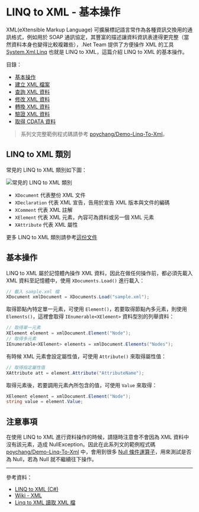 # LINQ to XML - 基本操作

XML(eXtensible Markup Language) 可擴展標記語言常作為各種資訊交換用的通訊格式，例如用於 SOAP 通訊協定，其豐富的描述讓資料資訊表達得更完整（當然資料本身也變得比較複雜些），.Net Team 提供了方便操作 XML 的工具 [System.Xml.Linq](https://docs.microsoft.com/zh-tw/dotnet/api/system.xml.linq) 也就是 LINQ to XML，這篇介紹 LINQ to XML 的基本操作。

目錄：

- [基本操作](https://poychang.github.io/linq-to-xml-basic-usage/)
- [建立 XML 檔案](https://poychang.github.io/linq-to-xml-create-xml-file)
- [查詢 XML 資料](https://poychang.github.io/linq-to-xml-query-xml/)
- [修改 XML 資料](https://poychang.github.io/linq-to-xml-edit-xml)
- [轉換 XML 資料](https://poychang.github.io/linq-to-xml-transfom-xml)
- [驗證 XML 資料](https://poychang.github.io/linq-to-xml-validate-xml)
- [取得 CDATA 資料](https://poychang.github.io/2018-02-05-linq-to-xml-extract-data-from-cdata)

> 系列文完整範例程式碼請參考 [poychang/Demo-Linq-To-Xml](https://github.com/poychang/Demo-Linq-To-Xml)。

## LINQ to XML 類別

常見的 LINQ to XML 類別如下圖：

![常見的 LINQ to XML 類別](https://i.imgur.com/ib68hkU.png)

- `XDocument` 代表整份 XML 文件
- `XDeclaration` 代表 XML 宣告，告用於宣告 XML 版本與文件的編碼
- `XComment` 代表 XML 註解
- `XElement` 代表 XML 元素，內容可為資料或另一個 XML 元素
- `XAttribute` 代表 XML 屬性

更多 LINQ to XML 類別請參考[這份文件](https://docs.microsoft.com/zh-tw/dotnet/csharp/programming-guide/concepts/linq/linq-to-xml-classes-overview)

## 基本操作

LINQ to XML 屬於記憶體內操作 XML 資料，因此在做任何操作前，都必須先載入 XML 資料至記憶體中，使用 `XDocuments.Load()` 進行載入：

```csharp
// 載入 sample.xml 檔
XDocument xmlDocument = XDocuments.Load("sample.xml");
```

取得節點內特定單一元素，可使用 `Element()`，若要取得節點內多元素，則使用 `Elements()`，這裡會取得 `IEnumerable<XElement>` 資料型別的列舉資料：

```csharp
// 取得單一元素
XElement element = xmlDocument.Element("Node");
// 取得多元素
IEnumerable<XElement> elements = xmlDocument.Elements("Nodes");
```

有時候 XML 元素會設定屬性值，可使用 `Attribute()` 來取得屬性值：

```csharp
// 取得指定屬性值
XAttribute att = element.Attribute("AttributeName");
```

取得元素後，若要調用元素內所包含的值，可使用 `Value` 來取得：

```csharp
XElement element = xmlDocument.Element("Node");
string value = element.Value;
```

## 注意事項

在使用 LINQ to XML 進行資料操作的時候，請隨時注意會不會因為 XML 資料中沒有該元素，造成 NullException。因此在此系列文的範例程式碼 [poychang/Demo-Linq-To-Xml](https://github.com/poychang/Demo-Linq-To-Xml) 中，會用到很多 [Null 條件運算子](https://docs.microsoft.com/zh-tw/dotnet/csharp/language-reference/operators/null-conditional-operators)，用來測試是否為 Null，若為 Null 就不繼續往下操作。

---

參考資料：

- [LINQ to XML (C#)](https://docs.microsoft.com/zh-tw/dotnet/csharp/programming-guide/concepts/linq/linq-to-xml)
- [Wiki - XML](https://zh.wikipedia.org/wiki/XML)
- [Linq to XML 讀取 XML 檔](http://bennett.logdown.com/posts/241690-c-linq-for-xml)

